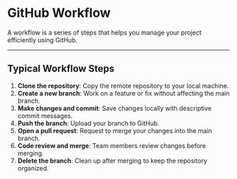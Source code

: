 # GitHub Workflow

A workflow is a series of steps that helps you manage your project efficiently using GitHub.

---

## Typical Workflow Steps

1. **Clone the repository**: Copy the remote repository to your local machine. 
2. **Create a new branch**: Work on a feature or fix without affecting the main branch. 
3. **Make changes and commit**: Save changes locally with descriptive commit messages. 
4. **Push the branch**: Upload your branch to GitHub. 
5. **Open a pull request**: Request to merge your changes into the main branch. 
6. **Code review and merge**: Team members review changes before merging. 
7. **Delete the branch**: Clean up after merging to keep the repository organized.
